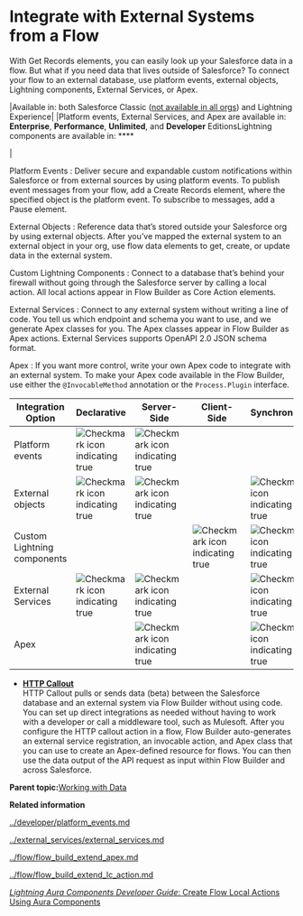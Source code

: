 # Integrate with External Systems from a Flow

With Get Records elements, you can easily look up your Salesforce data in a flow. But what if you need data that lives outside of Salesforce? To connect your flow to an external database, use platform events, external objects, Lightning components, External Services, or Apex.

|Available in: both Salesforce Classic \([not available in all orgs](../overview/overview_edition_lex_only.md)\) and Lightning Experience|
|Platform events, External Services, and Apex are available in: **Enterprise**, **Performance**, **Unlimited**, and **Developer** EditionsLightning components are available in: ****

|

Platform Events
:   Deliver secure and expandable custom notifications within Salesforce or from external sources by using platform events. To publish event messages from your flow, add a Create Records element, where the specified object is the platform event. To subscribe to messages, add a Pause element.

External Objects
:   Reference data that’s stored outside your Salesforce org by using external objects. After you’ve mapped the external system to an external object in your org, use flow data elements to get, create, or update data in the external system.

Custom Lightning Components
:   Connect to a database that’s behind your firewall without going through the Salesforce server by calling a local action. All local actions appear in Flow Builder as Core Action elements.

External Services
:   Connect to any external system without writing a line of code. You tell us which endpoint and schema you want to use, and we generate Apex classes for you. The Apex classes appear in Flow Builder as Apex actions. External Services supports OpenAPI 2.0 JSON schema format.

Apex
:   If you want more control, write your own Apex code to integrate with an external system. To make your Apex code available in the Flow Builder, use either the `@InvocableMethod` annotation or the `Process.Plugin` interface.

|Integration Option|Declarative|Server-Side|Client-Side|Synchronous|Asynchronous|
|------------------|-----------|-----------|-----------|-----------|------------|
|Platform events|![Checkmark icon indicating true](../images/checkmark_16x16.png)|![Checkmark icon indicating true](../images/checkmark_16x16.png)| | |![Checkmark icon indicating true](../images/checkmark_16x16.png)|
|External objects|![Checkmark icon indicating true](../images/checkmark_16x16.png)|![Checkmark icon indicating true](../images/checkmark_16x16.png)| |![Checkmark icon indicating true](../images/checkmark_16x16.png)| |
|Custom Lightning components| | |![Checkmark icon indicating true](../images/checkmark_16x16.png)|![Checkmark icon indicating true](../images/checkmark_16x16.png)|![Checkmark icon indicating true](../images/checkmark_16x16.png)|
|External Services|![Checkmark icon indicating true](../images/checkmark_16x16.png)|![Checkmark icon indicating true](../images/checkmark_16x16.png)| |![Checkmark icon indicating true](../images/checkmark_16x16.png)| |
|Apex| |![Checkmark icon indicating true](../images/checkmark_16x16.png)| |![Checkmark icon indicating true](../images/checkmark_16x16.png)|![Checkmark icon indicating true](../images/checkmark_16x16.png)|

-   **[HTTP Callout](../flow/flow_http_callout.md)**  
HTTP Callout pulls or sends data \(beta\) between the Salesforce database and an external system via Flow Builder without using code. You can set up direct integrations as needed without having to work with a developer or call a middleware tool, such as Mulesoft. After you configure the HTTP callout action in a flow, Flow Builder auto-generates an external service registration, an invocable action, and Apex class that you can use to create an Apex-defined resource for flows. You can then use the data output of the API request as input within Flow Builder and across Salesforce.

**Parent topic:**[Working with Data](../flow/flow_build_data.md)

**Related information**  


[../developer/platform\_events.md](../developer/platform_events.md)

[../external\_services/external\_services.md](../external_services/external_services.md)

[../flow/flow\_build\_extend\_apex.md](../flow/flow_build_extend_apex.md)

[../flow/flow\_build\_extend\_lc\_action.md](../flow/flow_build_extend_lc_action.md)

[*Lightning Aura Components Developer Guide*: Create Flow Local Actions Using Aura Components](https://developer.salesforce.com/docs/atlas.en-us.lightning.meta/lightning/components_config_for_flow_actions.htm)

